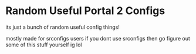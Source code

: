 # Random Useful Portal 2 Configs
its just a bunch of random useful config things!

mostly made for srconfigs users if you dont use srconfigs then go figure out some of this stuff yourself ig lol